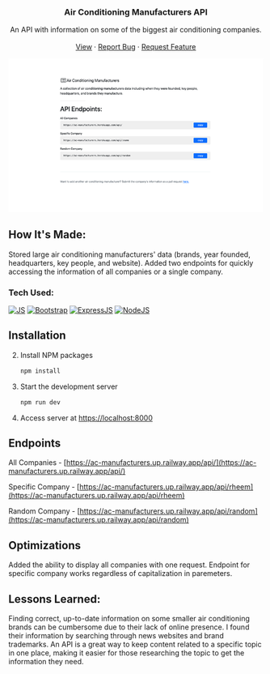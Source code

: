 <div align="center">
  <h3 align="center">Air Conditioning Manufacturers API</h3>
  <p align="center">
    An API with information on some of the biggest air conditioning companies.
    <br />
    <br />
    <a href="https://ac-manufacturers.up.railway.app">View</a>
    ·
    <a href="https://github.com/joselupianez/ac-manufacturers-api/issues">Report Bug</a>
    ·
    <a href="https://github.com/joselupianez/ac-manufacturers-api/pulls">Request Feature</a>
  </p>
  <img src="screenshot.png">
</div>

## How It's Made:
Stored large air conditioning manufacturers' data (brands, year founded, headquarters, key people, and website). Added two endpoints for quickly accessing the information of all companies or a single company.
### Tech Used:
[![JS][Javascript]][Javascript]
[![Bootstrap][Bootstrap.com]][Bootstrap.com]
[![ExpressJS][Express.JS]][Express.JS]
[![NodeJS][Node.JS]][Node.JS]

<!-- GETTING STARTED -->
## Installation

2. Install NPM packages
   ```sh
   npm install
   ```
3. Start the development server
   ```sh
   npm run dev
   ```
4. Access server at [https://localhost:8000](https://localhost:8000)

## Endpoints

All Companies - [https://ac-manufacturers.up.railway.app/api/](https://ac-manufacturers.up.railway.app/api/)

Specific Company - [https://ac-manufacturers.up.railway.app/api/rheem](https://ac-manufacturers.up.railway.app/api/rheem)

Random Company - [https://ac-manufacturers.up.railway.app/api/random](https://ac-manufacturers.up.railway.app/api/random)

## Optimizations

Added the ability to display all companies with one request. Endpoint for specific company works regardless of capitalization in paremeters. 

## Lessons Learned:

Finding correct, up-to-date information on some smaller air conditioning brands can be cumbersome due to their lack of online presence. I found their information by searching through news websites and brand trademarks. An API is a great way to keep content related to a specific topic in one place, making it easier for those researching the topic to get the information they need.

<!-- MARKDOWN LINKS & IMAGES -->
[Javascript]: https://img.shields.io/badge/javascript%20-%23323330.svg?&style=for-the-badge&logo=javascript&logoColor=%23F7DF1E
[Bootstrap.com]: https://img.shields.io/badge/Bootstrap-563D7C?style=for-the-badge&logo=bootstrap&logoColor=white
[Express.JS]: https://img.shields.io/badge/Express.js-404D59?style=for-the-badge
[Node.JS]: https://img.shields.io/badge/Node.js-43853D?style=for-the-badge&logo=node.js&logoColor=white

[screenshot]: screenshot.png